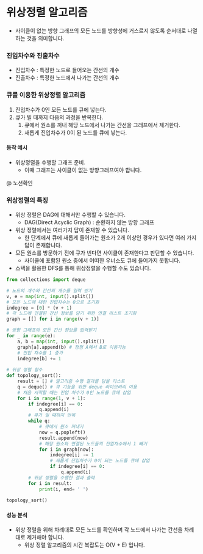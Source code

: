 # 위상정렬 알고리즘

- 사이클이 없는 방향 그래프의 모든 노드를 방향성에 거스르지 않도록 순서대로 나열하는 것을 의미합니다.



### 진입차수와 진출차수

- 진입차수 : 특정한 노드로 들어오는 간선의 개수
- 진출차수 : 특정한 노드에서 나가는 간선의 개수



### 큐를 이용한 위상정렬 알고리즘

1. 진입차수가 0인 모든 노드를 큐에 넣는다.
2. 큐가 빌 때까지 다음의 과정을 반복한다.
   1. 큐에서 원소를 꺼내 해당 노드에서 나가는 간선을 그래프에서 제거한다.
   2. 새롭게 진입차수가 0이 된 노드를 큐에 넣는다.



#### 동작 예시

- 위상정렬을 수행할 그래프 준비.
  - 이때 그래프는 사이클이 없는 방향그래프여야 합니다.

@ 노션확인



### 위상정렬의 특징

- 위상 정렬은 DAG에 대해서만 수행할 수 있습니다.
  - DAG(Direct Acyclic Graph) : 순환하지 않는 방향 그래프
- 위상 정렬에서는 여러가지 답이 존재할 수 있습니다.
  - 한 단계에서 큐에 새롭게 들어가는 원소가 2개 이상인 경우가 있다면 여러 가지 답이 존재합니다.
- 모든 원소를 방문하기 전에 큐가 빈다면 사이클이 존재한다고 판단할 수 있습니다.
  - 사이클에 포함된 원소 중에서 어떠한 우너소도 큐에 들어가지 못합니다.
- 스택을 활용한 DFS를 통해 위상정렬을 수행할 수도 있습니다.



```python
from collections import deque

# 노드의 개수와 간선의 개수를 입력 받기
v, e = map(int, input().split())
# 모든 노드에 대한 진입차수는 0으로 초기화
indegree = [0] * (v + 1)
# 각 노드에 연결된 간선 정보를 담기 위한 연결 리스트 초기화
graph = [[] for i in range(v + 1)]

# 방향 그래프의 모든 간선 정보를 입력받기
for _ in range(e):
    a, b = map(int, input().split())
    graph[a].append(b) # 정점 A에서 B로 이동가능
    # 진입 차수를 1 증가
    indegree[b] += 1
    
# 위상 정렬 함수
def topology_sort():
    result = [] # 알고리즘 수행 결과를 담을 리스트
    q = deque() # 큐 기능을 위한 deque 라이브러리 이용
    # 처음 시작할 때는 진입 차수가 0인 노드를 큐에 삽입
    for i in range(1, v + 1):
        if indegree[i] == 0:
            q.append(i)
        # 큐가 빌 때까지 반복
        while q:
            # 큐에서 원소 꺼내기
            now = q.popleft()
            result.append(now)
            # 해당 원소와 연결된 노드들의 진입차수에서 1 빼기
            for i in graph[now]:
                indegree[i] -= 1
                # 새롭게 진입차수가 0이 되는 노드를 큐에 삽입
                if indegree[i] == 0:
                    q.append(i)
        # 위상 정렬을 수행한 결과 출력
        for i in result:
            print(i, end= ' ')
            
topology_sort()            
```



#### 성능 분석

- 위상 정렬을 위해 차례대로 모든 노드를 확인하며 각 노드에서 나가는 간선을 차례대로 제거해야 합니다.
  - 위상 정렬 알고리즘의 시간 복잡도는 O(V + E) 입니다.



